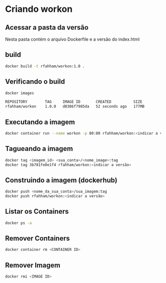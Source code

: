 # Criando workon

## Acessar a pasta da versão

Nesta pasta contém o arquivo Dockerfile e a versão do index.html

## build

```bash
docker build -t rfahham/workon:1.0 .
```

## Verificando o build

```bash
docker images

REPOSITORY        TAG     IMAGE ID       CREATED          SIZE
rfahham/workon    1.0.0   d0306f7985da   52 seconds ago   177MB
```

## Executando a imagem

```bash
docker container run --name workon -p 80:80 rfahham/workon:<indicar a versão>
```

## Tagueando a imagem

```bash
docker tag <imagem_id> <sua_conta>/<nome_image>:tag
docker tag 3b781fe0e1f4 rfahham/workon:<indicar a versão>
```

## Construindo a imagem (dockerhub)

```bash
docker push <nome_da_sua_conta>/sua_imagem:tag
docker push rfahham/workon:<indicar a versão>
```

## Listar os Containers

```bash
docker ps -a
```

## Remover Containers

```bash
docker container rm <CONTAINER ID>
```

## Remover Imagem

```bash
docker rmi <IMAGE ID>
```

